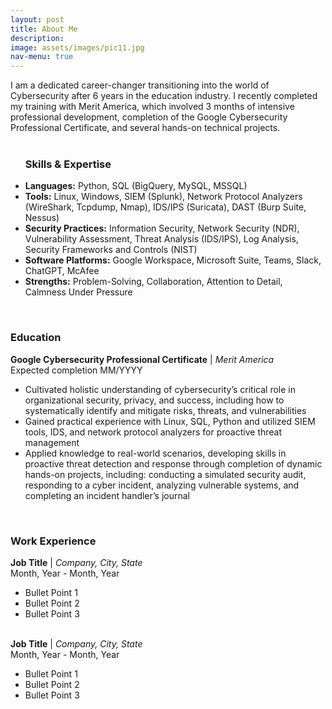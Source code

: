 ```yaml
---
layout: post
title: About Me
description: 
image: assets/images/pic11.jpg
nav-menu: true
---
```


I am a dedicated career-changer transitioning into the world of Cybersecurity after 6 years in the education industry. I recently completed my training with Merit America, which involved 3 months of intensive professional development, completion of the Google Cybersecurity Professional Certificate, and several hands-on technical projects.
<br><br>
<div>
  <ul class="alt">
  <h3>Skills & Expertise</h3>
    <li><strong>Languages:</strong> Python, SQL (BigQuery, MySQL, MSSQL)</li>
    <li><strong>Tools:</strong> Linux, Windows, SIEM (Splunk), Network Protocol Analyzers (WireShark, Tcpdump, Nmap), IDS/IPS (Suricata), DAST (Burp Suite, Nessus)</li>
    <li><strong>Security Practices:</strong> Information Security, Network Security (NDR), Vulnerability Assessment, Threat Analysis (IDS/IPS), Log Analysis, Security Frameworks and Controls (NIST)</li>
    <li><strong>Software Platforms:</strong> Google Workspace, Microsoft Suite, Teams, Slack, ChatGPT, McAfee </li>
    <li><strong>Strengths:</strong> Problem-Solving, Collaboration, Attention to Detail, Calmness Under Pressure </li>
  </ul>
</div>
<br>
<div>
  <h3>Education</h3>
    <strong>Google Cybersecurity Professional Certificate</strong> | <em>Merit America</em> <br>
    Expected completion MM/YYYY
    <ul>
      <li>Cultivated holistic understanding of cybersecurity’s critical role in organizational security, privacy, and success, including how to systematically identify and mitigate risks, threats, and vulnerabilities</li>
      <li>Gained practical experience with Linux, SQL, Python and utilized SIEM tools, IDS, and network protocol analyzers for proactive threat management</li>
      <li>Applied knowledge to real-world scenarios, developing skills in proactive threat detection and response through completion of dynamic hands-on projects, including: conducting a simulated security audit, responding to a cyber incident, analyzing vulnerable systems, and completing an incident handler’s journal</li>
    </ul>
</div>
<br>
<div>
  <h3>Work Experience</h3>
    <strong>Job Title</strong> | <em>Company, City, State</em><br>
    Month, Year - Month, Year
    <ul>
      <li>Bullet Point 1</li>
      <li>Bullet Point 2</li>
      <li>Bullet Point 3</li>
    </ul><br>
    <strong>Job Title</strong> | <em>Company, City, State</em><br>
    Month, Year - Month, Year
    <ul>
      <li>Bullet Point 1</li>
      <li>Bullet Point 2</li>
      <li>Bullet Point 3</li>
    </ul><br>
</div>
